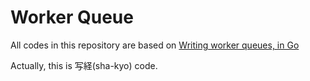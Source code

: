 # Worker Queue

All codes in this repository are based on [Writing worker queues, in Go](http://nesv.github.io/golang/2014/02/25/worker-queues-in-go.html)

Actually, this is 写経(sha-kyo) code.